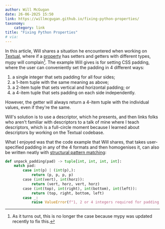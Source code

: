 ```yaml
---
author: Will McGugan
date: 26-06-2025 15:50
link: https://willmcgugan.github.io/fixing-python-properties/
taxonomy:
    category: link
title: "Fixing Python Properties"
# via:
---
```


In this article, Will shares a situation he encountered when working on [Textual](https://github.com/textualize/textual), where if a [property](/blog/pydonts/properties) has setters and getters with different types, mypy will complain[^1].
The example Will gives is for setting CSS padding, where the user can conveniently set the padding in 4 different ways:

 1. a single integer that sets padding for all four sides;
 2. a 1-item tuple with the same meaning as above;
 3. a 2-item tuple that sets vertical and horizontal padding; or
 4. a 4-item tuple that sets padding on each side independently.

However, the getter will always return a 4-item tuple with the individual values, even if they're the same.

Will's solution is to use a descriptor, which he presents, and then links folks who aren't familiar with descriptors to a talk of mine where I teach descriptors, which is a full-circle moment because I learned about descriptors by working on the Textual codebase.

What I enjoyed was that the code example that Will shares, that takes user-specified padding in any of the 4 formats and then homogenises it, can also be written neatly with [structural pattern matching](/blog/pydonts/structural-pattern-matching-tutorial):

```py
def unpack_padding(pad) -> tuple[int, int, int, int]:
    match pad:
        case int(p) | (int(p),):
            return (p, p, p, p)
        case (int(vert), int(horz)):
            return (vert, horz, vert, horz)
        case (int(top), int(right), int(bottom), int(left)):
            return (top, right, bottom, left)
        case _:
            raise ValueError(f"1, 2 or 4 integers required for padding; got {pad!r}.")
```

[^1]: As it turns out, this is no longer the case because mypy was updated recently to fix this.
